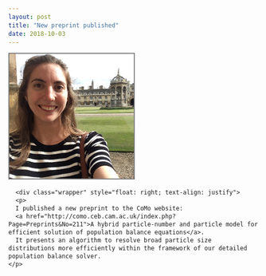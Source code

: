 ```yaml
---
layout: post
title: "New preprint published"
date: 2018-10-03
---
```


<div class="blurb"> 
    <img src="/images/Me_in_Cam.jpg" style="border: 2px solid grey" height=auto width="250" class="left"></img>
	
	  <div class="wrapper" style="float: right; text-align: justify">
      <p>
      I published a new preprint to the CoMo website: 
      <a href="http://como.ceb.cam.ac.uk/index.php?Page=Preprints&No=211">A hybrid particle-number and particle model for efficient solution of population balance equations</a>. 
      It presents an algorithm to resolve broad particle size distributions more efficiently within the framework of our detailed population balance solver. 
    </p>
  </div>
</div>
